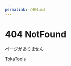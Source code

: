 ```yaml
---
permalink: /404.md
---
```


# 404 NotFound

ページがありません

[TokaTools](https://toka7290.github.io/TokaTools/)
